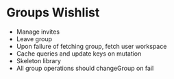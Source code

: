 # Groups Wishlist

- Manage invites
- Leave group
- Upon failure of fetching group, fetch user workspace
- Cache queries and update keys on mutation
- Skeleton library
- All group operations should changeGroup on fail

